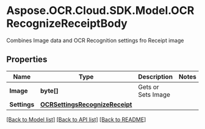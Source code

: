# Aspose.OCR.Cloud.SDK.Model.OCRRecognizeReceiptBody
Combines Image data and OCR Recognition settings fro Receipt image

## Properties

Name | Type | Description | Notes
------------ | ------------- | ------------- | -------------
**Image** | **byte[]** | Gets or Sets Image | 
**Settings** | [**OCRSettingsRecognizeReceipt**](OCRSettingsRecognizeReceipt.md) |  | 

[[Back to Model list]](../README.md#documentation-for-models) [[Back to API list]](../README.md#documentation-for-api-endpoints) [[Back to README]](../README.md)

